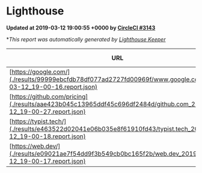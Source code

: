 
# Lighthouse

**Updated at 2019-03-12 19:00:55 +0000 by [CircleCI #3143](https://circleci.com/gh/ItinerisLtd/lighthouse-keeper-example/3143)**

**This report was automatically generated by [Lighthouse Keeper](https://github.com/itinerisltd/lighthouse-keeper)*

| URL | Performance | Accessibility | Best Practices | SEO | PWA | Updated At |
| --- | --- | --- | --- | --- | --- | --- |
| [https://google.com/](./results/99999ebcfdb78df077ad2727fd00969f/www.google.com_2019-03-12_19-00-16.report.json) | 0.94 | 0.71 | 0.93 | 0.8 | 0.58 | 2019-03-12T19:00:16.983Z |
| [https://github.com/pricing](./results/aae423b045c13965ddf45c696df2484d/github.com_2019-03-12_19-00-27.report.json) | 0.8 | 0.89 | 0.93 | 0.9 | 0.58 | 2019-03-12T19:00:27.343Z |
| [https://typist.tech/](./results/e463522d02041e06b035e8f61910fd43/typist.tech_2019-03-12_19-00-18.report.json) | 1 |  |  |  |  | 2019-03-12T19:00:18.216Z |
| [https://web.dev/](./results/e09021ae7f54dd9f3b549cb0bc165f2b/web.dev_2019-03-12_19-00-17.report.json) | 0.95 | 0.93 | 1 | 0.87 | 1 | 2019-03-12T19:00:17.493Z |
